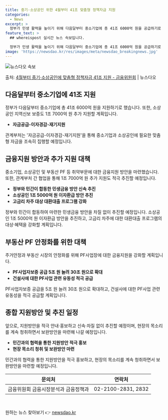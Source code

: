 ```yaml
---
title: 중기·소상공인 위한 4월부터 41조 맞춤형 정책자금 지원
categories:
  - News
excerpt: >
  정부가 민생 활력을 높이기 위해 다음달부터 중소기업에 총 41조 6000억 원을 공급하기로 했다. 또 소상공…
feature_text: >
  ## whereispost 실시간 뉴스 속보입니다.

  정부가 민생 활력을 높이기 위해 다음달부터 중소기업에 총 41조 6000억 원을 공급하기로 했다. 또 소상공…
image: 'https://newsdao.kr/res/images/meta/newsdao_breakingnews.jpg'
---
```


![뉴스다오 속보](https://newsdao.kr/res/images/meta/newsdao_breakingnews.jpg)

<p>출처: <a href="https://newsdao.kr/3442" rel="dofollow">4월부터 중기·소상공인에 맞춤형 정책자금 41조 지원   - 금융위원회</a> | 뉴스다오</p>

<h2 data-ke-size="size26">다음달부터 중소기업에 41조 지원</h2>
<p data-ke-size="size16">정부가 다음달부터 중소기업에 총 41조 6000억 원을 지원하기로 했습니다. 또한, 소상공인 지역신보 보증도 1조 7000억 원 추가 지원할 계획입니다.</p>
<ul>
<li><b>자금공급-이자경감-재기지원</b></li>
</ul>
<p data-ke-size="size16">관계부처는 '자금공급-이자경감-재기지원'을 통해 중소기업과 소상공인에 필요한 맞춤형 자금을 조속히 집행할 예정입니다.</p>

<h2 data-ke-size="size26">금융지원 방안과 추가 지원 대책</h2>
<p data-ke-size="size16">중소기업, 소상공인 및 부동산 PF 등 취약부문에 대한 금융지원 방안을 마련했습니다. 또한, 관계부처 간 협업을 통해 1조 7000억 원 추가 지원도 적극 추진할 예정입니다.</p>
<ul>
<li><b>정부와 민간이 합동한 민생금융 방안 신속 추진</b></li>
<li><b>소상공인 1조 5000억 원 이자환급 방안 추진</b></li>
<li><b>고금리 차주 대상 대환대출 프로그램 강화</b></li>
</ul>
<p data-ke-size="size16">정부와 민간이 합동하여 마련한 민생금융 방안을 차질 없이 추진할 예정입니다. 소상공인 1조 5000억 원 이자환급 방안을 추진하고, 고금리 차주에 대한 대환대출 프로그램의 대상·혜택을 강화할 계획입니다.</p>

<h2 data-ke-size="size26">부동산 PF 안정화를 위한 대책</h2>
<p data-ke-size="size16">주거안정과 부동산 시장의 안정화를 위해 PF사업장에 대한 금융지원을 강화할 계획입니다.</p>
<ul>
<li><b>PF사업자보증 공급 5조 원 늘려 30조 원으로 확대</b></li>
<li><b>건설사에 대한 PF사업 관련 유동성 적극 공급</b></li>
</ul>
<p data-ke-size="size16">PF사업자보증 공급을 5조 원 늘려 30조 원으로 확대하고, 건설사에 대한 PF사업 관련 유동성을 적극 공급할 계획입니다.</p>

<h2 data-ke-size="size26">종합 지원방안 및 추진 일정</h2>
<p data-ke-size="size16">앞으로, 지원방안을 적극 안내·홍보하고 신속·차질 없이 추진할 예정이며, 현장의 목소리를 계속 청취하면서 보완방안을 마련해 나갈 예정입니다.</p>
<ul>
<li><b>민간과의 협력을 통한 지원방안 적극 홍보</b></li>
<li><b>현장 목소리 청취 및 보완방안 마련</b></li>
</ul>
<p data-ke-size="size16">민간과의 협력을 통한 지원방안을 적극 홍보하고, 현장의 목소리를 계속 청취하면서 보완방안을 마련할 예정입니다.</p>

<table>
<thead>
<tr>
<th style="text-align: center;">문의처</th>
<th style="text-align: center;">연락처</th>
</tr>
</thead>
<tbody>
<tr>
<td style="text-align: center;">금융위원회 금융시장분석과 금융정책과</td>
<td style="text-align: center;">02-2100-2831, 2832</td>
</tr>
</tbody>
</table>
<p data-ke-size="size16">&nbsp;</p> 

원하는 뉴스 찾아보기 👉 <a href="https://newsdao.kr" rel="dofollow">newsdao.kr</a>


